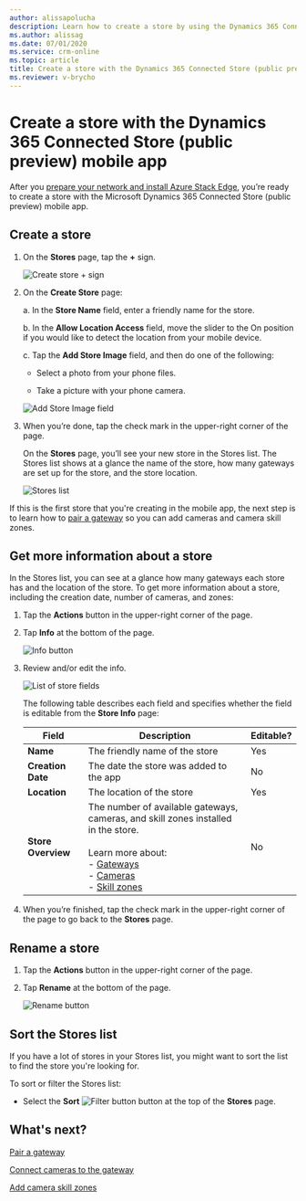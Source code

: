 ```yaml
---
author: alissapolucha
description: Learn how to create a store by using the Dynamics 365 Connected Store (public preview) mobile app
ms.author: alissag
ms.date: 07/01/2020
ms.service: crm-online
ms.topic: article
title: Create a store with the Dynamics 365 Connected Store (public preview) mobile app 
ms.reviewer: v-brycho
---
```


# Create a store with the Dynamics 365 Connected Store (public preview) mobile app

After you [prepare your network and install Azure Stack Edge](ase-install.md), you’re ready to create a store with the 
Microsoft Dynamics 365 Connected Store (public preview) mobile app. 

## Create a store

1. On the **Stores** page, tap the **+** sign.

     ![Create store + sign](media/create-store.PNG "Create store + sign")
  
2. On the **Create Store** page:

   a. In the **Store Name** field, enter a friendly name for the store.

   b. In the **Allow Location Access** field, move the slider to the On position if you would like to detect the location from your 
mobile device.

   c. Tap the **Add Store Image** field, and then do one of the following:

      - Select a photo from your phone files.

      - Take a picture with your phone camera.
    
   ![Add Store Image field](media/store-add-field-image.PNG "Add Store Image field")
 
3. When you’re done, tap the check mark in the upper-right corner of the page.

    On the **Stores** page, you’ll see your new store in the Stores list. The Stores list shows at a glance the name of the store, 
    how many gateways are set up for the store, and the store location.
    
    ![Stores list](media/stores-list.PNG "Stores list")
    
If this is the first store that you're creating in the mobile app, the next step is to learn how to [pair a gateway](mobile-app-pair-gateway.md) so you can add cameras and camera skill zones.
    
 ## Get more information about a store
 
In the Stores list, you can see at a glance how many gateways each store has and the location of the store. To get more information 
about a store, including the creation date, number of cameras, and zones:

1. Tap the **Actions** button in the upper-right corner of the page.

2. Tap **Info** at the bottom of the page.

    ![Info button](media/store-info.PNG "Info button")
 
3. Review and/or edit the info. 

    ![List of store fields](media/store-fields.PNG "List of store fields")
    
    The following table describes each field and specifies whether the field is editable from the **Store Info** page:

    |Field|Description|Editable?|
    |----------------------|--------------------------------------------|--------|
    |**Name**|The friendly name of the store|Yes|
    |**Creation Date**|The date the store was added to the app|No|
    |**Location**|The location of the store|Yes|
    |**Store Overview**|The number of available gateways, cameras, and skill zones installed in the store.<br><br>Learn more about:<br>- [Gateways](mobile-app-pair-gateway.md)<br>- [Cameras](mobile-app-add-cameras.md)<br>- [Skill zones](mobile-app-add-camera-skill-zones.md)|No|

4. When you’re finished, tap the check mark in the upper-right corner of the page to go back to the **Stores** page.

## Rename a store

1. Tap the **Actions** button in the upper-right corner of the page.

2. Tap **Rename** at the bottom of the page.

    ![Rename button](media/store-rename.PNG "Rename button")
    
## Sort the Stores list

If you have a lot of stores in your Stores list, you might want to sort the list to find the store you're looking for. 

To sort or filter the Stores list:

- Select the **Sort** ![Filter button](media/filter-button.PNG "Filter button") button at the top of the **Stores** page.

 
## What's next?

[Pair a gateway](mobile-app-pair-gateway.md)

[Connect cameras to the gateway](mobile-app-add-cameras.md)

[Add camera skill zones](mobile-app-add-camera-skill-zones.md)
 
